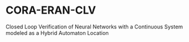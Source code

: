 # CORA-ERAN-CLV
Closed Loop Verification of Neural Networks with a Continuous System modeled as a Hybrid Automaton Location
